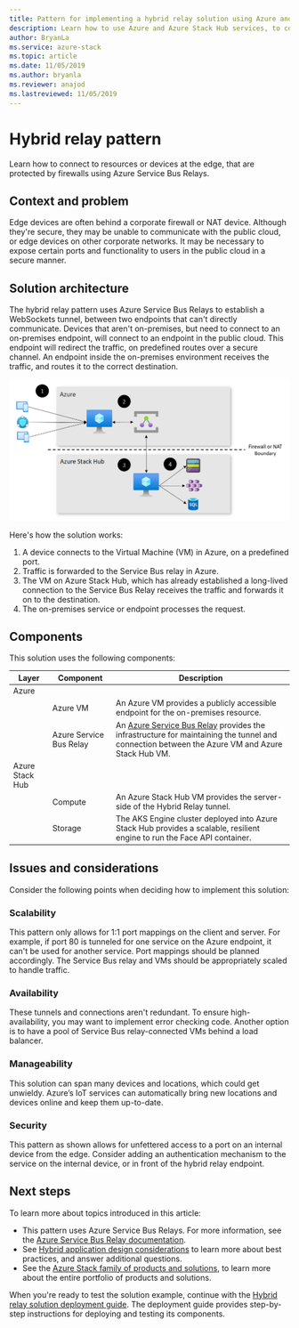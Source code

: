 ```yaml
---
title: Pattern for implementing a hybrid relay solution using Azure and Azure Stack Hub.
description: Learn how to use Azure and Azure Stack Hub services, to connect to edge resources or devices protected by firewalls.
author: BryanLa
ms.service: azure-stack
ms.topic: article
ms.date: 11/05/2019
ms.author: bryanla
ms.reviewer: anajod
ms.lastreviewed: 11/05/2019
---
```


# Hybrid relay pattern

Learn how to connect to resources or devices at the edge, that are protected by firewalls using Azure Service Bus Relays.

## Context and problem

Edge devices are often behind a corporate firewall or NAT device. Although they're secure, they may be unable to communicate with the public cloud, or edge devices on other corporate networks. It may be necessary to expose certain ports and functionality to users in the public cloud in a secure manner. 

## Solution architecture

The hybrid relay pattern uses Azure Service Bus Relays to establish a WebSockets tunnel, between two endpoints that can't directly communicate. Devices that aren't on-premises, but need to connect to an on-premises endpoint,  will connect to an endpoint in the public cloud. This endpoint will redirect the traffic, on predefined routes over a secure channel. An endpoint inside the on-premises environment receives the traffic, and routes it to the correct destination. 

![hybrid relay solution architecture](media/pattern-hybrid-relay/solution-architecture.png)

Here's how the solution works: 

1. A device connects to the Virtual Machine (VM) in Azure, on a predefined port.
2. Traffic is forwarded to the Service Bus relay in Azure.
3. The VM on Azure Stack Hub, which has already established a long-lived connection to the Service Bus Relay receives the traffic and forwards it on to the destination.
4. The on-premises service or endpoint processes the request. 

## Components

This solution uses the following components:

| Layer | Component | Description |
|----------|-----------|-------------|
| Azure |  |  |
| | Azure VM | An Azure VM provides a publicly accessible endpoint for the on-premises resource. |
| | Azure Service Bus Relay | An [Azure Service Bus Relay](/azure/service-bus-relay/) provides the infrastructure for maintaining the tunnel and connection between the Azure VM and Azure Stack Hub VM.|
| Azure Stack Hub |    |             |
| | Compute | An Azure Stack Hub VM provides the server-side of the Hybrid Relay tunnel. |
| | Storage | The AKS Engine cluster deployed into Azure Stack Hub provides a scalable, resilient engine to run the Face API container.|

## Issues and considerations

Consider the following points when deciding how to implement this solution:

### Scalability 

This pattern only allows for 1:1 port mappings on the client and server. For example, if port 80 is tunneled for one service on the Azure endpoint, it can't be used for another service. Port mappings should be planned accordingly. The Service Bus relay and VMs should be appropriately scaled to handle traffic.

### Availability

These tunnels and connections aren't redundant. To ensure high-availability, you may want to implement error checking code. Another option is to have a pool of Service Bus relay-connected VMs behind a load balancer.

### Manageability

This solution can span many devices and locations, which could get unwieldy. Azure’s IoT services can automatically bring new locations and devices online and keep them up-to-date.

### Security

This pattern as shown allows for unfettered access to a port on an internal device from the edge. Consider adding an authentication mechanism to the service on the internal device, or in front of the hybrid relay endpoint. 

## Next steps

To learn more about topics introduced in this article:
- This pattern uses Azure Service Bus Relays. For more information, see the [Azure Service Bus Relay documentation](/azure/service-bus-relay/).
- See [Hybrid application design considerations](overview-app-design-considerations.md) to learn more about best practices, and answer additional questions.
- See the [Azure Stack family of products and solutions](/azure-stack), to learn more about the entire portfolio of products and solutions.

When you're ready to test the solution example, continue with the [Hybrid relay solution deployment guide](https://aka.ms/hybridrelaydeployment). The deployment guide provides step-by-step instructions for deploying and testing its components.